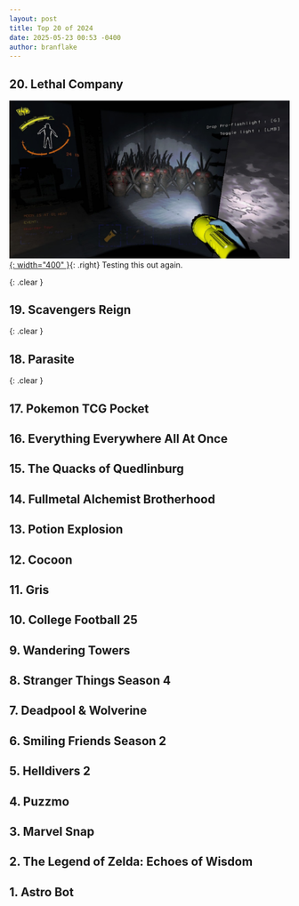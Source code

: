 ```yaml
---
layout: post
title: Top 20 of 2024
date: 2025-05-23 00:53 -0400
author: branflake
---
```


## 20. Lethal Company

[![Screenshot depicting horde of bug enemies in Lethal Company](/assets/img/lethalcompany.jpg){: width="400" }](https://steamcommunity.com/sharedfiles/filedetails/?id=3103436187){: .right}
Testing this out again.

{: .clear }

## 19. Scavengers Reign

{: .clear }

## 18. Parasite

{: .clear }

## 17. Pokemon TCG Pocket

## 16. Everything Everywhere All At Once

## 15. The Quacks of Quedlinburg

## 14. Fullmetal Alchemist Brotherhood

## 13. Potion Explosion

## 12. Cocoon

## 11. Gris

## 10. College Football 25

## 9. Wandering Towers

## 8. Stranger Things Season 4

## 7. Deadpool & Wolverine

## 6. Smiling Friends Season 2

## 5. Helldivers 2

## 4. Puzzmo

## 3. Marvel Snap

## 2. The Legend of Zelda: Echoes of Wisdom

## 1. Astro Bot
